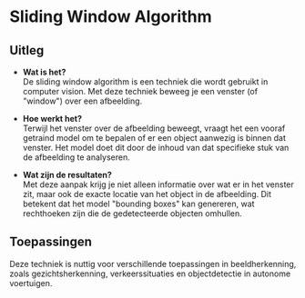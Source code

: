 # Sliding Window Algorithm

## Uitleg

- **Wat is het?**  
  De sliding window algorithm is een techniek die wordt gebruikt in computer vision. Met deze techniek beweeg je een venster (of "window") over een afbeelding.

- **Hoe werkt het?**  
  Terwijl het venster over de afbeelding beweegt, vraagt het een vooraf getraind model om te bepalen of er een object aanwezig is binnen dat venster. Het model doet dit door de inhoud van dat specifieke stuk van de afbeelding te analyseren.

- **Wat zijn de resultaten?**  
  Met deze aanpak krijg je niet alleen informatie over wat er in het venster zit, maar ook de exacte locatie van het object in de afbeelding. Dit betekent dat het model "bounding boxes" kan genereren, wat rechthoeken zijn die de gedetecteerde objecten omhullen. 

## Toepassingen

Deze techniek is nuttig voor verschillende toepassingen in beeldherkenning, zoals gezichtsherkenning, verkeerssituaties en objectdetectie in autonome voertuigen.
